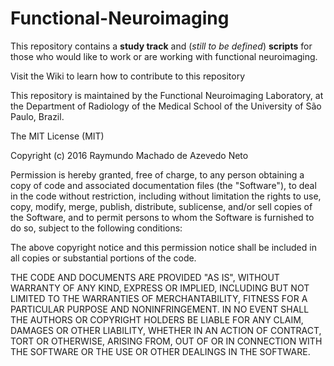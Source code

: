 # Functional-Neuroimaging

This repository contains a **study track** and (*still to be defined*) **scripts** for those who would like to work or are working with functional neuroimaging.

Visit the Wiki to learn how to contribute to this repository 

This repository is maintained by the Functional Neuroimaging Laboratory, at the Department of Radiology of the Medical School of the University of São Paulo, Brazil. 

The MIT License (MIT)

Copyright (c) 2016 Raymundo Machado de Azevedo Neto

Permission is hereby granted, free of charge, to any person obtaining a copy
of code and associated documentation files (the "Software"), to deal
in the code without restriction, including without limitation the rights
to use, copy, modify, merge, publish, distribute, sublicense, and/or sell
copies of the Software, and to permit persons to whom the Software is
furnished to do so, subject to the following conditions:

The above copyright notice and this permission notice shall be included in all
copies or substantial portions of the code.

THE CODE AND DOCUMENTS ARE PROVIDED "AS IS", WITHOUT WARRANTY OF ANY KIND, EXPRESS OR
IMPLIED, INCLUDING BUT NOT LIMITED TO THE WARRANTIES OF MERCHANTABILITY,
FITNESS FOR A PARTICULAR PURPOSE AND NONINFRINGEMENT. IN NO EVENT SHALL THE
AUTHORS OR COPYRIGHT HOLDERS BE LIABLE FOR ANY CLAIM, DAMAGES OR OTHER
LIABILITY, WHETHER IN AN ACTION OF CONTRACT, TORT OR OTHERWISE, ARISING FROM,
OUT OF OR IN CONNECTION WITH THE SOFTWARE OR THE USE OR OTHER DEALINGS IN THE
SOFTWARE.
